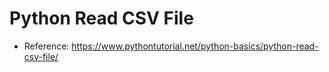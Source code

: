 # Python Read CSV File

- Reference: https://www.pythontutorial.net/python-basics/python-read-csv-file/
